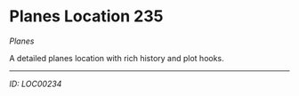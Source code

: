 # Planes Location 235

*Planes*

A detailed planes location with rich history and plot hooks.

---
*ID: LOC00234*